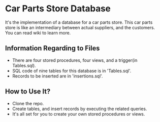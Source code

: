 # Car Parts Store Database
It's the implementation of a database for a car parts store. 
This car parts store is like an intermediary between actual suppliers, and the customers.
You can read wiki to learn more.

## Information Regarding to Files
* There are four stored procedures, four views, and a trigger(in Tables.sql).
* SQL code of nine tables for this database is in 'Tables.sql'.
* Records to be inserted are in 'insertions.sql'.

## How to Use It?
* Clone the repo.
* Create tables, and insert records by executing the related queries.
* It's all set for you to create your own stored procedures or views.

